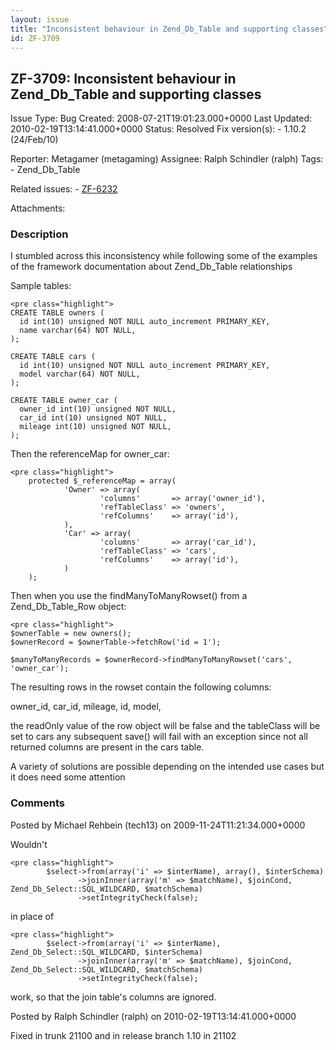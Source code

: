 ```yaml
---
layout: issue
title: "Inconsistent behaviour in Zend_Db_Table and supporting classes"
id: ZF-3709
---
```


ZF-3709: Inconsistent behaviour in Zend\_Db\_Table and supporting classes
-------------------------------------------------------------------------

 Issue Type: Bug Created: 2008-07-21T19:01:23.000+0000 Last Updated: 2010-02-19T13:14:41.000+0000 Status: Resolved Fix version(s): - 1.10.2 (24/Feb/10)
 
 Reporter:  Metagamer (metagaming)  Assignee:  Ralph Schindler (ralph)  Tags: - Zend\_Db\_Table
 
 Related issues: - [ZF-6232](/issues/browse/ZF-6232)
 
 Attachments: 
### Description

I stumbled across this inconsistency while following some of the examples of the framework documentation about Zend\_Db\_Table relationships

Sample tables:

 
    <pre class="highlight">
    CREATE TABLE owners (
      id int(10) unsigned NOT NULL auto_increment PRIMARY_KEY,
      name varchar(64) NOT NULL,
    );
    
    CREATE TABLE cars (
      id int(10) unsigned NOT NULL auto_increment PRIMARY_KEY,
      model varchar(64) NOT NULL,
    );
    
    CREATE TABLE owner_car (
      owner_id int(10) unsigned NOT NULL,
      car_id int(10) unsigned NOT NULL,
      mileage int(10) unsigned NOT NULL,
    );


Then the referenceMap for owner\_car:

 
    <pre class="highlight">
        protected $_referenceMap = array(
                'Owner' => array(
                        'columns'       => array('owner_id'),
                        'refTableClass' => 'owners',
                        'refColumns'    => array('id'),
                ),
                'Car' => array(
                        'columns'       => array('car_id'),
                        'refTableClass' => 'cars',
                        'refColumns'    => array('id'),
                )
        );


Then when you use the findManyToManyRowset() from a Zend\_Db\_Table\_Row object:

 
    <pre class="highlight">
    $ownerTable = new owners();
    $ownerRecord = $ownerTable->fetchRow('id = 1');
    
    $manyToManyRecords = $ownerRecord->findManyToManyRowset('cars', 'owner_car');


The resulting rows in the rowset contain the following columns:

owner\_id, car\_id, mileage, id, model,

the readOnly value of the row object will be false and the tableClass will be set to cars any subsequent save() will fail with an exception since not all returned columns are present in the cars table.

A variety of solutions are possible depending on the intended use cases but it does need some attention

 

 

### Comments

Posted by Michael Rehbein (tech13) on 2009-11-24T11:21:34.000+0000

Wouldn't

 
    <pre class="highlight">
            $select->from(array('i' => $interName), array(), $interSchema)
                   ->joinInner(array('m' => $matchName), $joinCond, Zend_Db_Select::SQL_WILDCARD, $matchSchema)
                   ->setIntegrityCheck(false);


in place of

 
    <pre class="highlight">
            $select->from(array('i' => $interName), Zend_Db_Select::SQL_WILDCARD, $interSchema)
                   ->joinInner(array('m' => $matchName), $joinCond, Zend_Db_Select::SQL_WILDCARD, $matchSchema)
                   ->setIntegrityCheck(false);


work, so that the join table's columns are ignored.

 

 

Posted by Ralph Schindler (ralph) on 2010-02-19T13:14:41.000+0000

Fixed in trunk 21100 and in release branch 1.10 in 21102

 

 